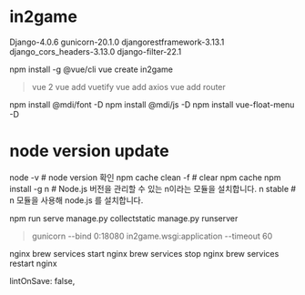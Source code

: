 # in2game
Django-4.0.6
gunicorn-20.1.0
djangorestframework-3.13.1
django_cors_headers-3.13.0
django-filter-22.1

npm install -g @vue/cli
vue create in2game
 > vue 2
vue add vuetify
vue add axios
vue add router

npm install @mdi/font -D
npm install @mdi/js -D
npm install vue-float-menu -D

# node version update
node -v             # node version 확인
npm cache clean -f  # clear npm cache
npm install -g n    # Node.js 버전을 관리할 수 있는 n이라는 모듈을 설치합니다.
n stable            # n 모듈을 사용해 node.js 를 설치합니다.



npm run serve
manage.py collectstatic
manage.py runserver
 > gunicorn --bind 0:18080 in2game.wsgi:application --timeout 60

nginx
brew services start nginx
brew services stop nginx
brew services restart nginx

lintOnSave: false, 